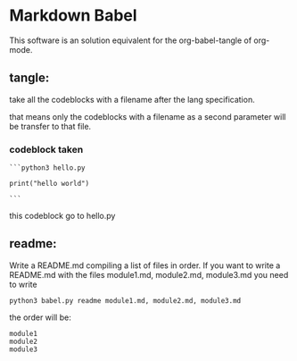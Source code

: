 # Markdown Babel

This software is an solution equivalent for the 
org-babel-tangle of org-mode.

## __tangle__:
take all the codeblocks with a filename after the lang specification.

that means only the codeblocks with a filename as a second parameter will
be transfer to that file.

### codeblock taken
    ```python3 hello.py

    print("hello world")

    ```



this codeblock go to hello.py

## __readme__:
Write a README.md compiling a list of files in order. If you want to write a README.md with the files module1.md, module2.md, module3.md you need to
write

    
    python3 babel.py readme module1.md, module2.md, module3.md


the order will be:

    module1
    module2
    module3

